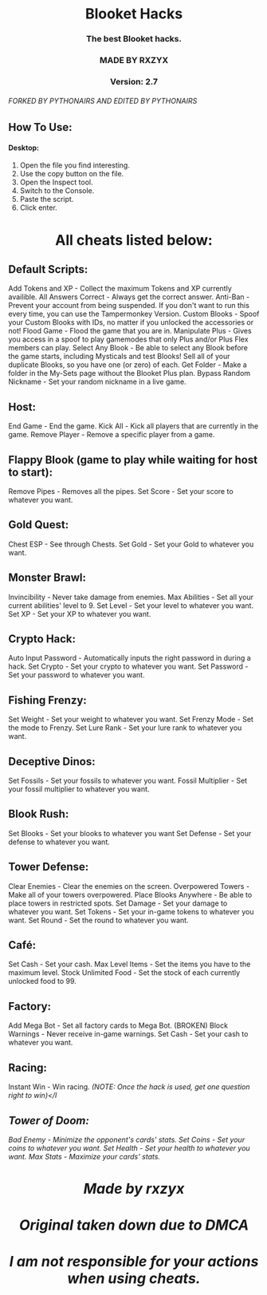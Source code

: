 <h1 align="center">Blooket Hacks</h1>
<h3 align="center">The best Blooket hacks.</h3>
<h3 align="center">MADE BY RXZYX</h3>
<h3 align="center">Version: 2.7
<h6 aligh="center">FORKED BY PYTHONAIRS AND EDITED BY PYTHONAIRS

## How To Use:
#### Desktop: 
1. Open the file you find interesting.
2. Use the copy button on the file.
3. Open the Inspect tool.
4. Switch to the Console.
5. Paste the script.
6. Click enter.

<h1 align="center">All cheats listed below:</h1>

## Default Scripts:
  
Add Tokens and XP</a> - Collect the maximum Tokens and XP currently availible.
All Answers Correct</a> - Always get the correct answer.
Anti-Ban</a> - Prevent your account from being suspended. If you don't want to run this every time, you can use the Tampermonkey Version.
Custom Blooks</a> - Spoof your Custom Blooks with IDs, no matter if you unlocked the accessories or not!
Flood Game</a> - Flood the game that you are in.
Manipulate Plus</a> - Gives you access in a spoof to play gamemodes that only Plus and/or Plus Flex members can play.
Select Any Blook</a> - Be able to select any Blook before the game starts, including Mysticals and test Blooks!
Sell all of your duplicate Blooks, so you have one (or zero) of each.
Get Folder</a> - Make a folder in the My-Sets page without the Blooket Plus plan.
Bypass Random Nickname</a> - Set your random nickname in a live game.



## Host:

End Game</a> - End the game.
Kick All</a> - Kick all players that are currently in the game.
Remove Player</a> - Remove a specific player from a game.



## Flappy Blook (game to play while waiting for host to start):

Remove Pipes</a> - Removes all the pipes.
Set Score</a> - Set your score to whatever you want.



## Gold Quest:
 
Chest ESP</a> - See through Chests.
Set Gold</a> - Set your Gold to whatever you want.



## Monster Brawl:
 
Invincibility</a> - Never take damage from enemies.
Max Abilities</a> - Set all your current abilities' level to 9.
Set Level</a> - Set your level to whatever you want.
Set XP</a> - Set your XP to whatever you want.



## Crypto Hack:

Auto Input Password</a> - Automatically inputs the right password in during a hack.
Set Crypto</a> - Set your crypto to whatever you want.
Set Password</a> - Set your password to whatever you want.



## Fishing Frenzy:
 
Set Weight</a> - Set your weight to whatever you want.
Set Frenzy Mode</a> - Set the mode to Frenzy.
Set Lure Rank</a> - Set your lure rank to whatever you want.



## Deceptive Dinos:
 
Set Fossils</a> - Set your fossils to whatever you want.
Fossil Multiplier</a> - Set your fossil multiplier to whatever you want.


## Blook Rush:

Set Blooks</a> - Set your blooks to whatever you want
Set Defense</a> - Set your defense to whatever you want.



## Tower Defense:

Clear Enemies</a> - Clear the enemies on the screen.
Overpowered Towers</a> - Make all of your towers overpowered.
Place Blooks Anywhere</a> - Be able to place towers in restricted spots.
Set Damage</a> - Set your damage to whatever you want.
Set Tokens</a> - Set your in-game tokens to whatever you want.
Set Round</a> - Set the round to whatever you want.



## Café:

Set Cash</a> - Set your cash.
Max Level Items</a> - Set the items you have to the maximum level.
Stock Unlimited Food</a> - Set the stock of each currently unlocked food to 99.



## Factory:

Add Mega Bot</a> - Set all factory cards to Mega Bot. (BROKEN)
Block Warnings</a> - Never receive in-game warnings.
Set Cash</a> - Set your cash to whatever you want.




## Racing:

Instant Win</a> - Win racing. <I>(NOTE: Once the hack is used, get one question right to win)</I


## Tower of Doom:
  
Bad Enemy</a> - Minimize the opponent's cards' stats.
Set Coins</a> - Set your coins to whatever you want.
Set Health</a> - Set your health to whatever you want.
Max Stats</a> - Maximize your cards' stats.



<h1 align="center">Made by rxzyx</h1>
<h1 align="center">Original taken down due to DMCA</h1>
<h1 align="center">I am not responsible for your actions when using cheats.</h1>
